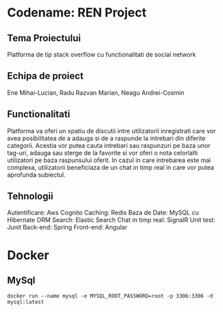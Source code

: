 # Codename: REN Project

## Tema Proiectului

Platforma de tip stack overflow cu functionalitati de social network

## Echipa de proiect

Ene Mihai-Lucian, Radu Razvan Marian, Neagu Andrei-Cosmin

## Functionalitati

Platforma va oferi un spatiu de discutii intre utilizatorii inregistrati care vor avea
posibilitatea de a adauga si de a raspunde la intrebari din diferite categorii. Acestia vor putea
cauta intrebari sau raspunzuri pe baza unor tag-uri, adauga sau sterge de la favorite si vor oferi
o nota celorlalti utilizatori pe baza raspunsului oferit. In cazul in care intrebarea este mai
complexa, utilizatorii beneficiaza de un chat in timp real in care vor putea aprofunda subiectul.

## Tehnologii

Autentificare: Aws Cognito
Caching: Redis
Baza de Date: MySQL cu Hibernate ORM
Search: Elastic Search
Chat in timp real: SignalR
Unit test: Junit
Back-end: Spring
Front-end: Angular

# Docker

## MySql

```docker
docker run --name mysql -e MYSQL_ROOT_PASSWORD=root -p 3306:3306 -d mysql:latest
```

